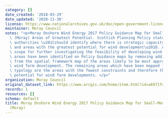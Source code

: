 ```yaml
---
category: []
date_created: '2018-03-29'
date_updated: '2020-11-30'
license: https://www.nationalarchives.gov.uk/doc/open-government-licence/version/3/
maintainer: Moray Council
notes: "<p>Moray Onshore Wind Energy 2017 Policy Guidance Map for Small-Medium Typologies\
  \ (Moray) Areas of Greatest Potential. Scottish Planning Policy states that planning\
  \ authorities \u201Cshould identify where there is strategic capacity for wind farms,\
  \ and areas with the greatest potential for wind development\u201D. Areas of greatest\
  \ scope for further investigating the feasibility of developing wind farms. These\
  \ areas have been identified on Policy Guidance maps by removing additional constraints\
  \ from the spatial framework map of the areas likely to be most appropriate for\
  \ wind farm development. The remaining areas which have been mapped for each development\
  \ typology are the areas with the fewest constraints and therefore the greatest\
  \ potential for wind farm developments. </p>"
organization: Moray Council
original_dataset_link: https://www.arcgis.com/home/item.html?id=a6971fd8b58d491a86b53fe49ef8dda2
records: 1
resources: []
schema: default
title: Moray Onshore Wind Energy 2017 Policy Guidance Map for Small-Medium Typologies
  (Moray)
---
```

